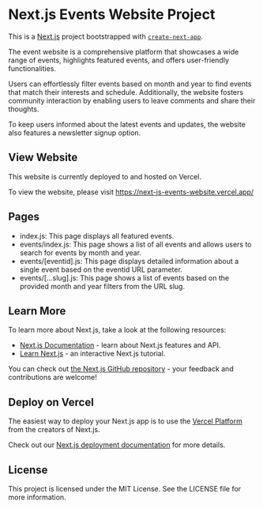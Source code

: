 # Next.js Events Website Project

This is a [Next.js](https://nextjs.org/) project bootstrapped with [`create-next-app`](https://github.com/vercel/next.js/tree/canary/packages/create-next-app).

The event website is a comprehensive platform that showcases a wide range of events, highlights featured events, and offers user-friendly functionalities. 

Users can effortlessly filter events based on month and year to find events that match their interests and schedule. Additionally, the website fosters community interaction by enabling users to leave comments and share their thoughts. 

To keep users informed about the latest events and updates, the website also features a newsletter signup option.

## View Website

This website is currently deployed to and hosted on Vercel.

To view the website, please visit https://next-js-events-website.vercel.app/

## Pages

- index.js: This page displays all featured events.
- events/index.js: This page shows a list of all events and allows users to search for events by month and year.
- events/[eventid].js: This page displays detailed information about a single event based on the eventid URL parameter.
- events/[...slug].js: This page shows a list of events based on the provided month and year filters from the URL slug.

## Learn More

To learn more about Next.js, take a look at the following resources:

- [Next.js Documentation](https://nextjs.org/docs) - learn about Next.js features and API.
- [Learn Next.js](https://nextjs.org/learn) - an interactive Next.js tutorial.

You can check out [the Next.js GitHub repository](https://github.com/vercel/next.js/) - your feedback and contributions are welcome!

## Deploy on Vercel

The easiest way to deploy your Next.js app is to use the [Vercel Platform](https://vercel.com/new?utm_medium=default-template&filter=next.js&utm_source=create-next-app&utm_campaign=create-next-app-readme) from the creators of Next.js.

Check out our [Next.js deployment documentation](https://nextjs.org/docs/deployment) for more details.

## License
This project is licensed under the MIT License. See the LICENSE file for more information.
 
